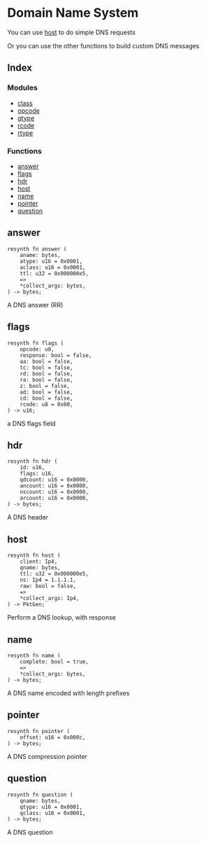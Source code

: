  # Domain Name System

 You can use [host](#host) to do simple DNS requests

 Or you can use the other functions to build custom DNS messages
## Index


### Modules

- [class](class/README.md)
- [opcode](opcode/README.md)
- [qtype](qtype/README.md)
- [rcode](rcode/README.md)
- [rtype](rtype/README.md)

### Functions

- [answer](#answer)
- [flags](#flags)
- [hdr](#hdr)
- [host](#host)
- [name](#name)
- [pointer](#pointer)
- [question](#question)



## answer
```resynth
resynth fn answer (
    aname: bytes,
    atype: u16 = 0x0001,
    aclass: u16 = 0x0001,
    ttl: u32 = 0x000000e5,
    =>
    *collect_args: bytes,
) -> bytes;
```
 A DNS answer (RR)

## flags
```resynth
resynth fn flags (
    opcode: u8,
    response: bool = false,
    aa: bool = false,
    tc: bool = false,
    rd: bool = false,
    ra: bool = false,
    z: bool = false,
    ad: bool = false,
    cd: bool = false,
    rcode: u8 = 0x00,
) -> u16;
```
 a DNS flags field

## hdr
```resynth
resynth fn hdr (
    id: u16,
    flags: u16,
    qdcount: u16 = 0x0000,
    ancount: u16 = 0x0000,
    nscount: u16 = 0x0000,
    arcount: u16 = 0x0000,
) -> bytes;
```
 A DNS header

## host
```resynth
resynth fn host (
    client: Ip4,
    qname: bytes,
    ttl: u32 = 0x000000e5,
    ns: Ip4 = 1.1.1.1,
    raw: bool = false,
    =>
    *collect_args: Ip4,
) -> PktGen;
```
 Perform a DNS lookup, with response

## name
```resynth
resynth fn name (
    complete: bool = true,
    =>
    *collect_args: bytes,
) -> bytes;
```
 A DNS name encoded with length prefixes

## pointer
```resynth
resynth fn pointer (
    offset: u16 = 0x000c,
) -> bytes;
```
 A DNS compression pointer

## question
```resynth
resynth fn question (
    qname: bytes,
    qtype: u16 = 0x0001,
    qclass: u16 = 0x0001,
) -> bytes;
```
 A DNS question
